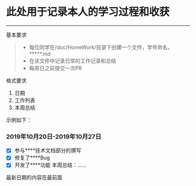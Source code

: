 # 此处用于记录本人的学习过程和收获

------

基本要求

> * 每位同学在/doc/HomeWork/目录下创建一个文件，学号命名，*****.md
> * 在该文件中记录日常的工作记录和总结
> * 每周日之前提交一次PR

格式要求
1. 日期
2. 工作列表
3. 本周总结

示例如下：
### <i class="icon-chevron-sign-left"></i>  2019年10月20日-2019年10月27日
- [x] 参与****技术文档部分的撰写
- [x] 修复了****Bug
- [x] 开发了****功能
本周总结：......

最新日期的内容在最前面
